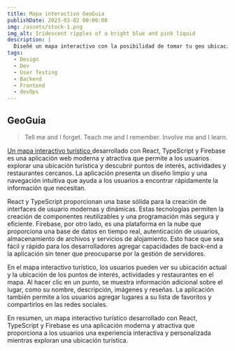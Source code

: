 ```yaml
---
title: Mapa interactivo GeoGuia
publishDate: 2023-03-02 00:00:00
img: /assets/stock-1.png
img_alt: Iridescent ripples of a bright blue and pink liquid
description: |
  Diseñé un mapa interactivo con la posibilidad de tomar tu geo ubicación para así reconocer los lugares turisticos cerca de ti
tags:
  - Design
  - Dev
  - User Testing
  - Backend
  - Frontend
  - devOps
---
```


## GeoGuia
> Tell me and I forget. Teach me and I remember. Involve me and I learn. 

<a href="https://feature-geoguia--incredible-kitten-9d5a79.netlify.app/" target="_blank">Un mapa interactivo turístico </a>desarrollado con React,  TypeScript y Firebase es una aplicación web moderna y atractiva que permite a los usuarios explorar una ubicación turística y descubrir puntos de interés, actividades y restaurantes cercanos. La aplicación presenta un diseño limpio y una navegación intuitiva que ayuda a los usuarios a encontrar rápidamente la información que necesitan.

React y TypeScript proporcionan una base sólida para la creación de interfaces de usuario modernas y dinámicas. Estas tecnologías permiten la creación de componentes reutilizables y una programación más segura y eficiente. Firebase, por otro lado, es una plataforma en la nube que proporciona una base de datos en tiempo real, autenticación de usuarios, almacenamiento de archivos y servicios de alojamiento. Esto hace que sea fácil y rápido para los desarrolladores agregar capacidades de back-end a la aplicación sin tener que preocuparse por la gestión de servidores.

En el mapa interactivo turístico, los usuarios pueden ver su ubicación actual y la ubicación de los puntos de interés, actividades y restaurantes en el mapa. Al hacer clic en un punto, se muestra información adicional sobre el lugar, como su nombre, descripción, imágenes y reseñas. La aplicación también permite a los usuarios agregar lugares a su lista de favoritos y compartirlos en las redes sociales.

En resumen, un mapa interactivo turístico desarrollado con React, TypeScript y Firebase es una aplicación moderna y atractiva que proporciona a los usuarios una experiencia interactiva y personalizada mientras exploran una ubicación turística.
